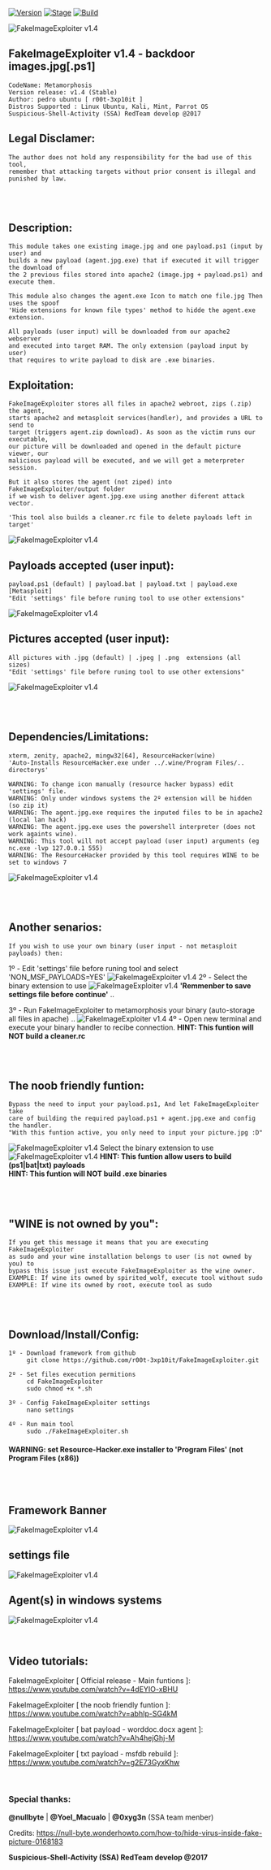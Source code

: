 [![Version](https://img.shields.io/badge/FakeImageExploiter-1.3-brightgreen.svg?maxAge=259200)]()
[![Stage](https://img.shields.io/badge/Release-Stable-brightgreen.svg)]()
[![Build](https://img.shields.io/badge/Supported_OS-kali,Ubuntu,Mint,Parrot-blue.svg)]()


![FakeImageExploiter v1.4](http://i.cubeupload.com/9syjVi.png)


## FakeImageExploiter v1.4 - backdoor images.jpg[.ps1]
    CodeName: Metamorphosis
    Version release: v1.4 (Stable)
    Author: pedro ubuntu [ r00t-3xp10it ]
    Distros Supported : Linux Ubuntu, Kali, Mint, Parrot OS
    Suspicious-Shell-Activity (SSA) RedTeam develop @2017

## Legal Disclamer:
    The author does not hold any responsibility for the bad use of this tool,
    remember that attacking targets without prior consent is illegal and punished by law.

<br /><br />

## Description:
    This module takes one existing image.jpg and one payload.ps1 (input by user) and
    builds a new payload (agent.jpg.exe) that if executed it will trigger the download of
    the 2 previous files stored into apache2 (image.jpg + payload.ps1) and execute them.

    This module also changes the agent.exe Icon to match one file.jpg Then uses the spoof
    'Hide extensions for known file types' method to hidde the agent.exe extension.

    All payloads (user input) will be downloaded from our apache2 webserver
    and executed into target RAM. The only extension (payload input by user)
    that requires to write payload to disk are .exe binaries.
 
## Exploitation:
    FakeImageExploiter stores all files in apache2 webroot, zips (.zip) the agent,
    starts apache2 and metasploit services(handler), and provides a URL to send to
    target (triggers agent.zip download). As soon as the victim runs our executable,
    our picture will be downloaded and opened in the default picture viewer, our
    malicious payload will be executed, and we will get a meterpreter session.

    But it also stores the agent (not ziped) into FakeImageExploiter/output folder
    if we wish to deliver agent.jpg.exe using another diferent attack vector.

    'This tool also builds a cleaner.rc file to delete payloads left in target'
![FakeImageExploiter v1.4](http://i.cubeupload.com/sbGXRv.png)

## Payloads accepted (user input):
    payload.ps1 (default) | payload.bat | payload.txt | payload.exe [Metasploit]
    "Edit 'settings' file before runing tool to use other extensions"
![FakeImageExploiter v1.4](http://i.cubeupload.com/EOAi8P.png)

## Pictures accepted (user input):
    All pictures with .jpg (default) | .jpeg | .png  extensions (all sizes)
    "Edit 'settings' file before runing tool to use other extensions"
![FakeImageExploiter v1.4](http://i.cubeupload.com/WfcNbW.png)

<br /><br />

## Dependencies/Limitations:
    xterm, zenity, apache2, mingw32[64], ResourceHacker(wine)
    'Auto-Installs ResourceHacker.exe under ../.wine/Program Files/.. directorys'

    WARNING: To change icon manually (resource hacker bypass) edit 'settings' file.
    WARNING: Only under windows systems the 2º extension will be hidden (so zip it) 
    WARNING: The agent.jpg.exe requires the inputed files to be in apache2 (local lan hack)
    WARNING: The agent.jpg.exe uses the powershell interpreter (does not work againts wine).
    WARNING: This tool will not accept payload (user input) arguments (eg nc.exe -lvp 127.0.0.1 555)
    WARNING: The ResourceHacker provided by this tool requires WINE to be set to windows 7
![FakeImageExploiter v1.4](http://i.cubeupload.com/AxScDp.png)

<br /><br />

## Another senarios:
    If you wish to use your own binary (user input - not metasploit payloads) then:
1º - Edit 'settings' file before runing tool and select 'NON_MSF_PAYLOADS=YES'
![FakeImageExploiter v1.4](http://i.cubeupload.com/dSO7aG.png)
2º - Select the binary extension to use
![FakeImageExploiter v1.4](http://i.cubeupload.com/EOAi8P.png)
**'Remmenber to save settings file before continue'** ..

3º - Run FakeImageExploiter to metamorphosis your binary (auto-storage all files in apache) ..
![FakeImageExploiter v1.4](http://i.cubeupload.com/lBxRtJ.png)
4º - Open new terminal and execute your binary handler to recibe connection.
**HINT: This funtion will NOT build a cleaner.rc**

<br /><br />

## The noob friendly funtion:
    Bypass the need to input your payload.ps1, And let FakeImageExploiter take
    care of building the required payload.ps1 + agent.jpg.exe and config the handler.
    "With this funtion active, you only need to input your picture.jpg :D"
![FakeImageExploiter v1.4](http://i.cubeupload.com/BCpMDr.png)
    Select the binary extension to use
![FakeImageExploiter v1.4](http://i.cubeupload.com/EOAi8P.png)
**HINT: This funtion allow users to build (ps1|bat|txt) payloads**<br />
**HINT: This funtion will NOT build .exe binaries**

<br /><br />

## "WINE is not owned by you":
    If you get this message it means that you are executing FakeImageExploiter
    as sudo and your wine installation belongs to user (is not owned by you) to
    bypass this issue just execute FakeImageExploiter as the wine owner.
    EXAMPLE: If wine its owned by spirited_wolf, execute tool without sudo
    EXAMPLE: If wine its owned by root, execute tool as sudo

<br /><br />

## Download/Install/Config:
    1º - Download framework from github
         git clone https://github.com/r00t-3xp10it/FakeImageExploiter.git

    2º - Set files execution permitions
         cd FakeImageExploiter
         sudo chmod +x *.sh

    3º - Config FakeImageExploiter settings
         nano settings

    4º - Run main tool
         sudo ./FakeImageExploiter.sh

#### WARNING: set Resource-Hacker.exe installer to 'Program Files' (not Program Files (x86))

<br /><br />

## Framework Banner
![FakeImageExploiter v1.4](http://i.cubeupload.com/9syjVi.png)
## settings file
![FakeImageExploiter v1.4](http://i.cubeupload.com/mEXNBS.png)
## Agent(s) in windows systems
![FakeImageExploiter v1.4](http://i.cubeupload.com/3bniTw.jpg)

<br />

## Video tutorials:
FakeImageExploiter [ Official release - Main funtions ]: https://www.youtube.com/watch?v=4dEYIO-xBHU

FakeImageExploiter [ the noob friendly funtion ]: https://www.youtube.com/watch?v=abhIp-SG4kM

FakeImageExploiter [ bat payload - worddoc.docx agent ]: https://www.youtube.com/watch?v=Ah4hejGhj-M

FakeImageExploiter [ txt payload - msfdb rebuild ]: https://www.youtube.com/watch?v=g2E73GyxKhw

<br />

### Special thanks:
**@nullbyte** | **@Yoel_Macualo** | **@0xyg3n** (SSA team menber)

Credits: https://null-byte.wonderhowto.com/how-to/hide-virus-inside-fake-picture-0168183

**Suspicious-Shell-Activity (SSA) RedTeam develop @2017**
